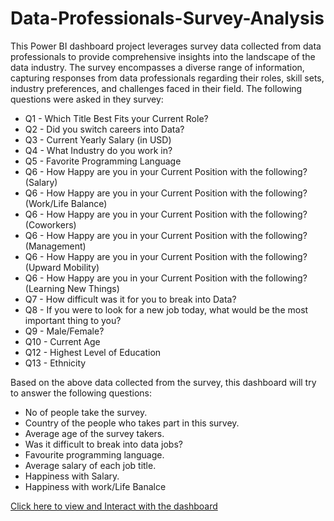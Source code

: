 # Data-Professionals-Survey-Analysis

This Power BI dashboard project leverages survey data collected from data professionals to provide comprehensive insights into the landscape of the data industry. The survey encompasses a diverse range of information, capturing responses from data professionals regarding their roles, skill sets, industry preferences, and challenges faced in their field. The following questions were asked in they survey:
- Q1 - Which Title Best Fits your Current Role?
- Q2 - Did you switch careers into Data?
- Q3 - Current Yearly Salary (in USD)
- Q4 - What Industry do you work in?
- Q5 - Favorite Programming Language
- Q6 - How Happy are you in your Current Position with the following? (Salary)
- Q6 - How Happy are you in your Current Position with the following? (Work/Life Balance)
- Q6 - How Happy are you in your Current Position with the following? (Coworkers)
- Q6 - How Happy are you in your Current Position with the following? (Management)
- Q6 - How Happy are you in your Current Position with the following? (Upward Mobility)
- Q6 - How Happy are you in your Current Position with the following? (Learning New Things)
- Q7 - How difficult was it for you to break into Data?
- Q8 - If you were to look for a new job today, what would be the most important thing to you?
- Q9 - Male/Female?
- Q10 - Current Age
- Q12 - Highest Level of Education
- Q13 - Ethnicity

Based on the above data collected from the survey, this dashboard will try to answer the following questions:
- No of people take the survey.
- Country of the people who takes part in this survey.
- Average age of the survey takers.
- Was it difficult to break into data jobs?
- Favourite programming language.
- Average salary of each job title.
- Happiness with Salary.
- Happiness with work/Life Banalce

 [Click here to view and Interact with the dashboard](https://app.powerbi.com/view?r=eyJrIjoiYzU3MjRhN2UtZTUzNS00MTdmLTlmMTMtYWU2OTBiYTQ4MDNlIiwidCI6ImZhNjk0NGFmLWNjN2MtNGNkOC05MTU0LWMwMTEzMjc5ODkxMCIsImMiOjl9)
  
  
   
